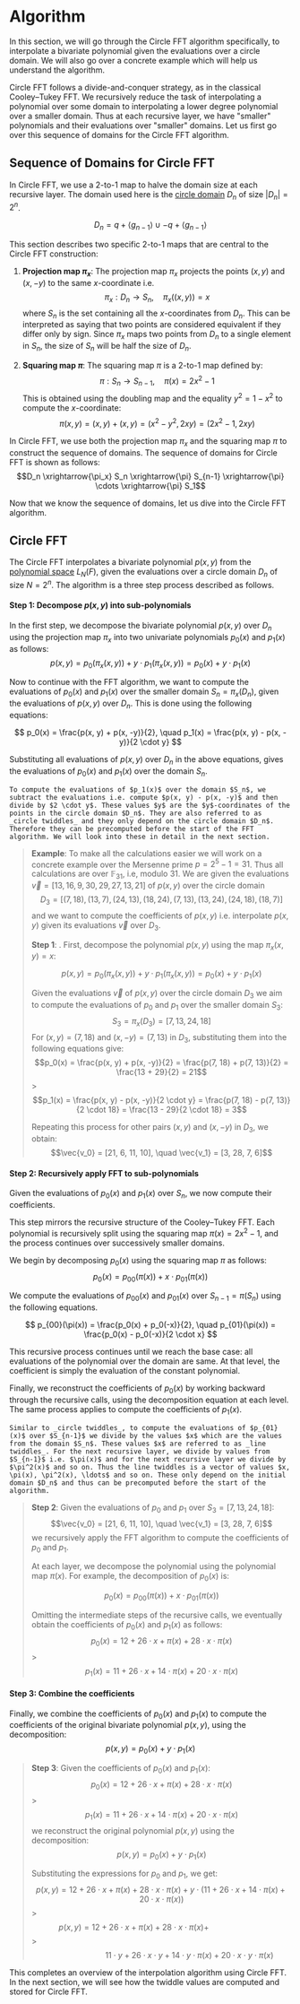 # Algorithm

In this section, we will go through the Circle FFT algorithm specifically, to interpolate a bivariate polynomial given the evaluations over a circle domain. We will also go over a concrete example which will help us understand the algorithm.

Circle FFT follows a divide-and-conquer strategy, as in the classical Cooley–Tukey FFT. We recursively reduce the task of interpolating a polynomial over some domain to interpolating a lower degree polynomial over a smaller domain. Thus at each recursive layer, we have "smaller" polynomials and their evaluations over "smaller" domains. Let us first go over this sequence of domains for the Circle FFT algorithm.

## Sequence of Domains for Circle FFT

In Circle FFT, we use a 2-to-1 map to halve the domain size at each recursive layer. The domain used here is the [circle domain](../circle-group.md#circle-domain) $D_n$ of size $|D_n| = 2^n$.

$$D_n = q + \langle g_{n-1} \rangle \cup -q + \langle g_{n-1} \rangle$$

This section describes two specific 2-to-1 maps that are central to the Circle FFT construction:

1. **Projection map $\pi_x$**: The projection map $\pi_x$ projects the points $(x,y)$ and $(x,-y)$ to the same $x$-coordinate i.e.
   $$\pi_x: D_n \rightarrow S_n, \quad \pi_x((x, y)) = x$$
   where $S_n$ is the set containing all the $x$-coordinates from $D_n$. This can be interpreted as saying that two points are considered equivalent if they differ only by sign. Since $\pi_x$ maps two points from $D_n$ to a single element in $S_n$, the size of $S_n$ will be half the size of $D_n$.

2. **Squaring map $\pi$**: The squaring map $\pi$ is a 2-to-1 map defined by:
   $$\pi: S_n \rightarrow S_{n-1}, \quad \pi(x) = 2x^2 - 1$$
   This is obtained using the doubling map and the equality $y^2 = 1 - x^2$ to compute the $x$-coordinate:
   $$\pi(x, y) = (x, y) + (x, y) = (x^2 - y^2, 2xy) = (2x^2-1, 2xy)$$

In Circle FFT, we use both the projection map $\pi_x$ and the squaring map $\pi$ to construct the sequence of domains. The sequence of domains for Circle FFT is shown as follows:
$$D_n \xrightarrow{\pi_x} S_n \xrightarrow{\pi} S_{n-1} \xrightarrow{\pi} \cdots \xrightarrow{\pi} S_1$$

Now that we know the sequence of domains, let us dive into the Circle FFT algorithm.

## Circle FFT

The Circle FFT interpolates a bivariate polynomial $p(x,y)$ from the [polynomial space](../circle-polynomials/evals-and-poly.md#polynomials-over-the-circle) $L_N(F)$, given the evaluations over a circle domain $D_n$ of size $N=2^n$. The algorithm is a three step process described as follows.

#### Step 1: Decompose $p(x, y)$ into sub-polynomials

In the first step, we decompose the bivariate polynomial $p(x, y)$ over $D_n$ using the projection map $\pi_x$ into two univariate polynomials $p_0(x)$ and $p_1(x)$ as follows:
$$p(x, y) = p_0(\pi_x(x, y)) + y \cdot p_1(\pi_x(x, y)) = p_0(x) + y \cdot p_1(x)$$

Now to continue with the FFT algorithm, we want to compute the evaluations of $p_0(x)$ and $p_1(x)$ over the smaller domain $S_n = \pi_x(D_n)$, given the evaluations of $p(x, y)$ over $D_n$. This is done using the following equations:

$$
p_0(x) = \frac{p(x, y) + p(x, -y)}{2}, \quad
p_1(x) = \frac{p(x, y) - p(x, -y)}{2 \cdot y}
$$

Substituting all evaluations of $p(x, y)$ over $D_n$ in the above equations, gives the evaluations of $p_0(x)$ and $p_1(x)$ over the domain $S_n$.

```admonish
To compute the evaluations of $p_1(x)$ over the domain $S_n$, we subtract the evaluations i.e. compute $p(x, y) - p(x, -y)$ and then divide by $2 \cdot y$. These values $y$ are the $y$-coordinates of the points in the circle domain $D_n$. They are also referred to as _circle twiddles_ and they only depend on the circle domain $D_n$. Therefore they can be precomputed before the start of the FFT algorithm. We will look into these in detail in the next section.
```

> **Example**: To make all the calculations easier we will work on a concrete example over the Mersenne prime $p = 2^5 - 1 = 31$. Thus all calculations are over $\mathbb{F}_{31}$, i.e, modulo $31$. We are given the evaluations $\vec{v} = [13, 16, 9, 30, 29, 27, 13, 21]$ of $p(x, y)$ over the circle domain
> $$D_3 = [(7, 18), (13, 7), (24, 13), (18, 24), (7, 13), (13, 24), (24, 18), (18, 7)]$$
> and we want to compute the coefficients of $p(x, y)$ i.e. interpolate $p(x, y)$ given its evaluations $\vec{v}$ over $D_3$.
>
> **Step 1**: . First, decompose the polynomial $p(x, y)$ using the map $\pi_x(x, y) = x$:
>
> $$p(x, y) = p_0(\pi_x(x, y)) + y \cdot p_1(\pi_x(x, y)) = p_0(x) + y \cdot p_1(x)$$
>
> Given the evaluations $\vec{v}$ of $p(x, y)$ over the circle domain $D_3$ we aim to compute the evaluations of $p_0$ and $p_1$ over the smaller domain $S_3$:
> $$S_3 = \pi_x(D_3) = [7, 13, 24, 18]$$
> For $(x, y)=(7, 18)$ and $(x, -y) = (7, 13)$ in $D_3$, substituting them into the following equations give:
> $$p_0(x) = \frac{p(x, y) + p(x, -y)}{2} = \frac{p(7, 18) + p(7, 13)}{2} = \frac{13 + 29}{2} = 21$$ > $$p_1(x) = \frac{p(x, y) - p(x, -y)}{2 \cdot y} = \frac{p(7, 18) - p(7, 13)}{2 \cdot 18} = \frac{13 - 29}{2 \cdot 18} = 3$$
>
> Repeating this process for other pairs $(x, y)$ and $(x, -y)$ in $D_3$, we obtain:
> $$\vec{v_0} = [21, 6, 11, 10], \quad \vec{v_1} = [3, 28, 7, 6]$$

#### Step 2: Recursively apply FFT to sub-polynomials

Given the evaluations of $p_0(x)$ and $p_1(x)$ over $S_n$, we now compute their coefficients.

This step mirrors the recursive structure of the Cooley–Tukey FFT. Each polynomial is recursively split using the squaring map $\pi(x) = 2x^2 - 1$, and the process continues over successively smaller domains.

We begin by decomposing $p_0(x)$ using the squaring map $\pi$ as follows:
$$p_0(x) = p_{00}(\pi(x)) + x \cdot p_{01}(\pi(x))$$

We compute the evaluations of $p_{00}(x)$ and $p_{01}(x)$ over $S_{n-1} = \pi(S_n)$ using the following equations.

$$
p_{00}(\pi(x)) = \frac{p_0(x) + p_0(-x)}{2}, \quad
p_{01}(\pi(x)) = \frac{p_0(x) - p_0(-x)}{2 \cdot x}
$$

This recursive process continues until we reach the base case: all evaluations of the polynomial over the domain are same. At that level, the coefficient is simply the evaluation of the constant polynomial.

Finally, we reconstruct the coefficients of $p_0(x)$ by working backward through the recursive calls, using the decomposition equation at each level. The same process applies to compute the coefficients of $p_1(x)$.

```admonish
Similar to _circle twiddles_, to compute the evaluations of $p_{01}(x)$ over $S_{n-1}$ we divide by the values $x$ which are the values from the domain $S_n$. These values $x$ are referred to as _line twiddles_. For the next recursive layer, we divide by values from $S_{n-1}$ i.e. $\pi(x)$ and for the next recursive layer we divide by $\pi^2(x)$ and so on. Thus the line twiddles is a vector of values $x, \pi(x), \pi^2(x), \ldots$ and so on. These only depend on the initial domain $D_n$ and thus can be precomputed before the start of the algorithm.
```

> **Step 2**: Given the evaluations of $p_0$ and $p_1$ over $S_3 = [7, 13, 24, 18]$:
> $$\vec{v_0} = [21, 6, 11, 10], \quad \vec{v_1} = [3, 28, 7, 6]$$
> we recursively apply the FFT algorithm to compute the coefficients of $p_0$ and $p_1$.
>
> At each layer, we decompose the polynomial using the polynomial map $\pi(x)$. For example, the decomposition of $p_0(x)$ is:
>
> $$p_0(x) = p_{00}(\pi(x)) + x \cdot p_{01}(\pi(x))$$
>
> Omitting the intermediate steps of the recursive calls, we eventually obtain the coefficients of $p_0(x)$ and $p_1(x)$ as follows:
> $$p_0(x) = 12 + 26 \cdot x + \pi(x) + 28 \cdot x \cdot \pi(x)$$ > $$p_1(x) = 11 + 26 \cdot x + 14 \cdot \pi(x) + 20 \cdot x \cdot \pi(x)$$

#### Step 3: Combine the coefficients

Finally, we combine the coefficients of $p_0(x)$ and $p_1(x)$ to compute the coefficients of the original bivariate polynomial $p(x, y)$, using the decomposition:
$$p(x, y) = p_0(x) + y \cdot p_1(x)$$

> **Step 3**: Given the coefficients of $p_0(x)$ and $p_1(x)$:
> $$p_0(x) = 12 + 26 \cdot x + \pi(x) + 28 \cdot x \cdot \pi(x)$$ > $$p_1(x) = 11 + 26 \cdot x + 14 \cdot \pi(x) + 20 \cdot x \cdot \pi(x)$$
> we reconstruct the original polynomial $p(x, y)$ using the decomposition:
> $$p(x, y) = p_0(x) + y \cdot p_1(x)$$
>
> Substituting the expressions for $p_0$ and $p_1$, we get:
> $$p(x, y) = 12 + 26 \cdot x + \pi(x) + 28 \cdot x \cdot \pi(x) + y \cdot (11 + 26 \cdot x + 14 \cdot \pi(x) + 20 \cdot x \cdot \pi(x))$$ >$$p(x, y) = 12 + 26 \cdot x + \pi(x) + 28 \cdot x \cdot \pi(x) + \quad \quad \quad \quad \quad \quad$$ > $$\quad \quad \quad \quad \quad \quad 11 \cdot y + 26 \cdot x \cdot y + 14 \cdot y \cdot \pi(x) + 20 \cdot x \cdot y \cdot \pi(x)$$

This completes an overview of the interpolation algorithm using Circle FFT. In the next section, we will see how the twiddle values are computed and stored for Circle FFT.
